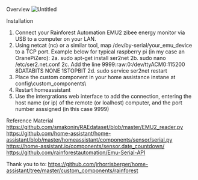 
Overview
![Untitled](https://user-images.githubusercontent.com/6298301/132909545-06cd73ec-42cf-4233-b32f-67c6f57e10b2.png)


Installation
1. Connect your Rainforest Automation EMU2 zibee energy monitor via USB to a computer on your LAN.
2. Using netcat (nc) or a similar tool, map /dev/by-serial/your_emu_device to a TCP port. Example below for typical raspberry pi (in my case an OranePiZero):
2a. sudo apt-get install ser2net
2b. sudo nano /etc/ser2.net.conf
2c. Add the line 9999:raw:0:/dev/ttyACM0:115200 8DATABITS NONE 1STOPBIT
2d. sudo service ser2net restart
4. Place the custom component in your home assistance instane at config\custom_components\
5. Restart homeassistant
6. Use the intergrations web interface to add the connection, entering the host name (or ip) of the remote (or loalhost) computer, and the port number asssigned (in this case 9999)


Reference Material
https://github.com/smakonin/RAEdataset/blob/master/EMU2_reader.py
https://github.com/home-assistant/home-assistant/blob/master/homeassistant/components/sensor/serial.py
https://home-assistant.io/components/sensor.date_countdown/
https://github.com/rainforestautomation/Emu-Serial-API

Thank you to to:
https://github.com/jrhorrisberger/home-assistant/tree/master/custom_components/rainforest


